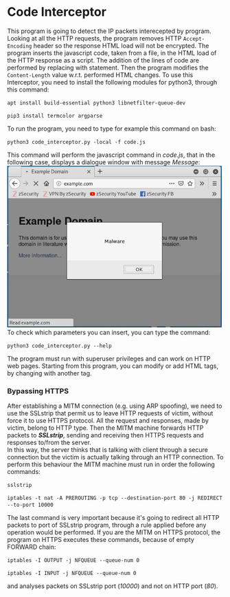 # Code Interceptor
This program is going to detect the IP packets interecepted by program. Looking at all the HTTP requests, the program removes HTTP <code>Accept-Encoding</code> header so the response HTML load will not be encrypted. The program inserts the javascript code, taken from a file, in the HTML load of the HTTP response as a script. The addition of the lines of code are performed by replacing <code></body></code> with <code><script>CODE</script></body></code> statement. Then the program modifies the <code>Content-Length</code> value w.r.t. performed HTML changes.
To use this Interceptor, you need to install the following modules for python3, through this command:
<pre lang="bash"><code>apt install build-essential python3 libnetfilter-queue-dev</code></pre>
<pre lang="bash"><code>pip3 install termcolor argparse</code></pre>
To run the program, you need to type for example this command on bash:
<pre lang="bash"><code>python3 code_interceptor.py -local -f code.js</code></pre>
This command will perform the javascript command in <i>code.js</i>, that in the following case, displays a dialogue window with message <i>Message</i>:<br>
<img src="output.png" width="500" alt="output"><br>
To check which parameters you can insert, you can type the command:
<pre lang="bash"><code>python3 code_interceptor.py --help </code></pre>
The program must run with superuser privileges and can work on HTTP web pages. Starting from this program, you can modify or add HTML tags, by changing <code></body></code> with another tag.

### Bypassing HTTPS
After establishing a MITM connection (e.g. using ARP spoofing), we need to use the SSLstrip that permit us to leave HTTP requests of victim, without force it to use HTTPS protocol. All the request and responses, made by victim, belong to HTTP type. Then the MITM machine forwards HTTP packets to <b><i>SSLstrip</i></b>, sending and receiving then HTTPS requests and responses to/from the server. <br>
In this way, the server thinks that is talking with client through a secure connection but the victim is actually talking through an HTTP connection. To perform this behaviour the MITM machine must run in order the following commands:
<pre lang="bash"><code>sslstrip</code></pre>
<pre lang="bash"><code>iptables -t nat -A PREROUTING -p tcp --destination-port 80 -j REDIRECT --to-port 10000</code></pre>
The last command is very important because it's going to redirect all HTTP packets to port of SSLstrip program, through a rule applied before any operation would be performed.
If you are the MITM on HTTPS protocol, the program on HTTPS executes these commands, because of empty FORWARD chain:
<pre lang="bash"><code>iptables -I OUTPUT -j NFQUEUE --queue-num 0 </code></pre>
<pre lang="bash"><code>iptables -I INPUT -j NFQUEUE --queue-num 0 </code></pre>
and analyses packets on SSLstrip port (<i>10000</i>) and not on HTTP port (<i>80</i>).
